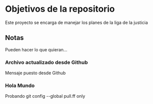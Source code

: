 # Objetivos de la repositorio

Este proyecto se encarga de manejar los planes de la liga de la justicia


## Notas
Pueden hacer lo que quieran...

### Archivo actualizado desde Github
Mensaje puesto desde Github


### Hola Mundo 
Probando git config --global pull.ff only
